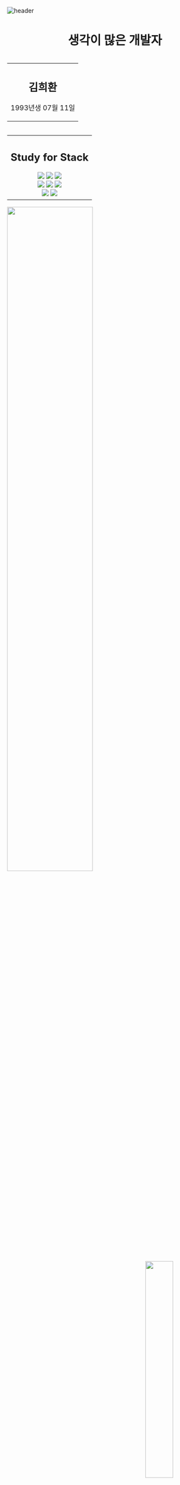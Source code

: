 ![header](https://capsule-render.vercel.app/api?type=waving&color=auto&height=200&section=header&text=%20Kim&nbsp;Hee&nbsp;Hwan&fontSize=70)
<h1 align='center'> 생각이 많은 개발자 </h1>

  <table align='left' width='50%'>
    <tr>
      <td align='center'>
        <h2>김희환</h2>
        <p>1993년생 07월 11일</p>
      </td>
    </tr>
  </table>
  <table align='right' width= '50%'>
    <tr>
      <td align='center'>
        <h2>Study for Stack</h2> 
        <img  src="https://img.shields.io/badge/HTML5-E34F26?style=flat&logo=HTML5&logoColor=white" /> 
        <img  src="https://img.shields.io/badge/CSS-1572B6?style=flat&logo=CSS3&logoColor=white" /> 
        <img  src="https://img.shields.io/badge/JavaScript-F7DF1E?style=flat&logo=JavaScript&logoColor=white" /> <br/>
        <img  src="https://img.shields.io/badge/TypeScript-3178C6?style=flat&logo=TypeScript&logoColor=white" /> 
        <img  src="https://img.shields.io/badge/Node.js-339933?style=flat&logo=Node.js&logoColor=white" /> 
        <img  src="https://img.shields.io/badge/React-61DAFB?style=flat&logo=React&logoColor=white" /> <br/>
        <img  src="https://img.shields.io/badge/Vue.js-4FC08D?style=flat&logo=Vue.js&logoColor=white" /> 
        <img  src="https://img.shields.io/badge/Python-3776AB?style=flat&logo=Python&logoColor=white" />
      </td>
    </tr>
  </table>
  <div width=100%>
    <img align='left'  width=63%  src="https://github-readme-stats.vercel.app/api?username=blankcodestack&theme=Defalt&hide_border=true&count_private=true&show_icons=true&custom_title=GitHub%20Stats"/>
    <img align='right' width=36%  src="https://github-readme-stats.vercel.app/api/top-langs/?username=BlankCodeStack&langs_count=8)"/>
  <div>
<table  align='center' width=100%>
  <tr>
    <td align='left' width='50%'>
    <h3>활동</h3>
    <p>국비지원 웹 풀스텍 (프론트엔드 & 백엔드)과정 </p>
    <p>스파르타 코딩클럽 내배단 웹 과정 </p>
    <p>스파르타 코딩클럽 내배단 앱 과정 </p>
    <p>부스트코스 PY4E 과정 </p>
    <p>패스트캠퍼스 프론트엔드 과정 </p>
    <p>코딩애플 프론트엔드 과정</p>
    <p>제로베이스 프론트엔드 과정 부트캠프 </p>
    </td>
    <td align='center' width='30%'>
    <h3>기간</h3>
    <p> 2021.04 ~ 2021.10 </p>
    <p> 2022.01 ~ 2022.02 </p>
    <p> 2022.01 ~ 2022.02 </p>
    <p> 2022.07 ~ 2022.08 </p>
    <p> 2022.08 ~ ing </p>
    <p> 2022.08 ~ ing </p>
    <p> 2022.10 ~ ing </p>
    </td>
    <td align='right' width='20%'>
    <h3> 수료</h3>
    <p>✅</p>
    <p>✅</p>
    <p>✅</p>
    <p>✅</p>
    <p>❎</p>
    <p>❎</p>
    <p>❎</p>
    </td>
  </tr>
<table>

